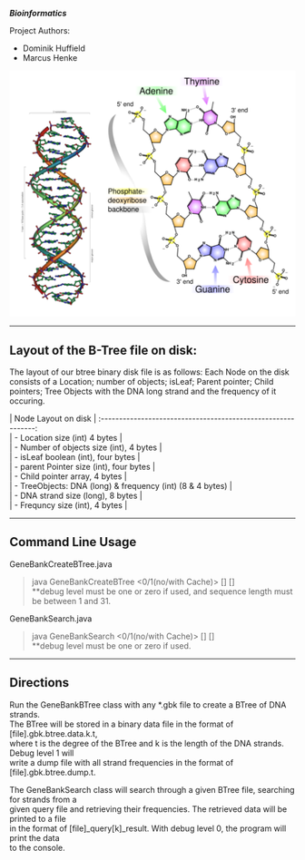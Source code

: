 ***Bioinformatics***
 
Project Authors:   
- Dominik Huffield
- Marcus Henke 

![banner](bioinfo.png)  

-----------------------------------
Layout of the B-Tree file on disk:
-----------------------------------

The layout of our btree binary disk file is as follows: Each Node on the disk consists of a Location; number of objects; isLeaf; Parent pointer; Child pointers; Tree Objects with the DNA long strand and the frequency of it occuring. 


|                   Node Layout on disk                      |
:------------------------------------------------------------:  
| -  Location size (int) 4 bytes                             |  
| -  Number of objects size (int), 4 bytes                   |  
| -  isLeaf boolean (int), four bytes                        |  
| -  parent Pointer size (int), four bytes                   |  
| -  Child pointer array, 4 bytes                            |  
| -  TreeObjects: DNA (long) & frequency (int) (8 & 4 bytes) |  
| -  DNA strand size (long), 8 bytes                         |  
| -  Frequncy size (int), 4 bytes                            |  
 


----------------------
Command Line Usage
----------------------
GeneBankCreateBTree.java   
>  java GeneBankCreateBTree <0/1(no/with Cache)> <degree> <gbk file> <sequence length> [<cache size>] [<debug level>]  
>   **debug level must be one or zero if used, and sequence length must be between 1 and 31.  
  
GeneBankSearch.java  
>  java GeneBankSearch <0/1(no/with Cache)> <btree file> <query file> [<cache size>] [<debug level>]  
>    **debug level must be one or zero if used.  

----------------------
Directions
----------------------

Run the GeneBankBTree class with any *.gbk file to create a BTree of DNA strands.  
The BTree will be stored in a binary data file in the format of [file].gbk.btree.data.k.t,  
where t is the degree of the BTree and k is the length of the DNA strands. Debug level 1 will  
write a dump file with all strand frequencies in the format of [file].gbk.btree.dump.t.  

The GeneBankSearch class will search through a given BTree file, searching for strands from a  
given query file and retrieving their frequencies. The retrieved data will be printed to a file  
in the format of [file]_query[k]_result. With debug level 0, the program will print the data  
to the console.   
